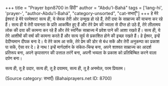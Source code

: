 +++
title = "Prayer bpn8700 in हिंदी"
author = "Abdu'l-Bahá"
tags = ['lang-hi', 'prayer-', "author-Abdu'l-Bahá", "category-unsorted", "cat-सभाएँ"]
+++
हे मेरे ईश्वर! हे मेरे परमेश्वर! सत्य ही, ये सेवक तेरी ओर उन्मुख हो रहे हैं, तेरी दया के साम्राज्य की याचना कर रहे हैं। सत्य ही ये तेरी पावनता के प्रति आकर्षित हुए हैं और तेरे प्रेम की ज्वाला से दीप्त हो उठे हैं, तेरे लीलामय लोक की दया की कामना कर रहे हैं और तेरे स्वर्गिक साम्राज्य में प्रवेश पाने की आशा रखते हैं। सत्य ही, ये तेरे आशीषों की वर्षा की कामना करते हैं और सत्य सूर्य से प्रकाशित होने की इच्छा रखते हैं। हे ईश्वर, इन्हें देदीप्यमान दीपक बना दे। ये तेरे काम आ सकें, तेरे प्रेम की डोर से बंध सकें और तेरी अनुकम्पा का प्रकाश पा सकें, ऐसा वर दे। हे नाथ ! इन्हें मार्गदर्शन के संकेत-चिन्ह बना, अपने शाश्वत साम्राज्य का आदर्श प्रतिरूप बना, अपने कृपासागर की उत्ताल तरंगें बना, अपनी भव्यता के प्रकाश को प्रतिबिम्बित करने वाला दर्पण बना।

सत्य ही, तू है उदार, सत्य ही, तू है दयामय, सत्य ही, तू है अनमोल, परम प्रियतम।

(Source category: सभाएँ)
(Bahaiprayers.net ID: 8700)
